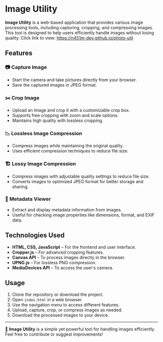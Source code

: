 # Image Utility

**Image Utility** is a web-based application that provides various image processing tools, including capturing, cropping, and compressing images. This tool is designed to help users efficiently handle images without losing quality. Click link to view: https://n451m-dev.github.io/photo-util

## Features

### 📷 Capture Image
- Start the camera and take pictures directly from your browser.
- Save the captured images in JPEG format.

### ✂️ Crop Image
- Upload an image and crop it with a customizable crop box.
- Supports free cropping with zoom and scale options.
- Maintains high quality with lossless cropping.

### 📉 Lossless Image Compression
- Compress images while maintaining the original quality.
- Uses efficient compression techniques to reduce file size.

### 🏗️ Lossy Image Compression
- Compress images with adjustable quality settings to reduce file size.
- Converts images to optimized JPEG format for better storage and sharing.

### 📝 Metadata Viewer
- Extract and display metadata information from images.
- Useful for checking image properties like dimensions, format, and EXIF data.

## Technologies Used
- **HTML, CSS, JavaScript** – For the frontend and user interface.
- **Cropper.js** – For advanced cropping features.
- **Canvas API** – To process images directly in the browser.
- **UPNG.js** – For lossless PNG compression.
- **MediaDevices API** – To access the user's camera.

## Usage
1. Clone the repository or download the project.
2. Open `index.html` in a web browser.
3. Use the navigation menu to access different features.
4. Upload, capture, crop, or compress images as needed.
5. Download the processed images to your device.

---

🚀 **Image Utility** is a simple yet powerful tool for handling images efficiently. Feel free to contribute or suggest improvements!
